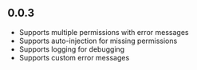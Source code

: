 ## 0.0.3
- Supports multiple permissions with error messages
- Supports auto-injection for missing permissions
- Supports logging for debugging
- Supports custom error messages